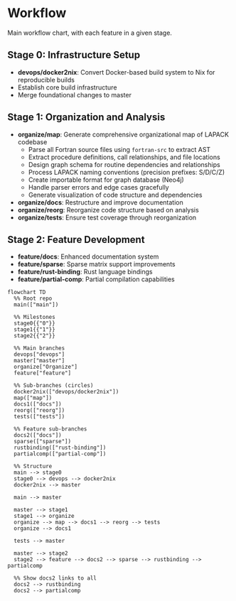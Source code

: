 # Workflow

Main workflow chart, with each feature in a given stage.

## Stage 0: Infrastructure Setup
- **devops/docker2nix**: Convert Docker-based build system to Nix for reproducible builds
- Establish core build infrastructure
- Merge foundational changes to master

## Stage 1: Organization and Analysis
- **organize/map**: Generate comprehensive organizational map of LAPACK codebase
  - Parse all Fortran source files using `fortran-src` to extract AST
  - Extract procedure definitions, call relationships, and file locations
  - Design graph schema for routine dependencies and relationships
  - Process LAPACK naming conventions (precision prefixes: S/D/C/Z)
  - Create importable format for graph database (Neo4j)
  - Handle parser errors and edge cases gracefully
  - Generate visualization of code structure and dependencies
- **organize/docs**: Restructure and improve documentation
- **organize/reorg**: Reorganize code structure based on analysis
- **organize/tests**: Ensure test coverage through reorganization

## Stage 2: Feature Development
- **feature/docs**: Enhanced documentation system
- **feature/sparse**: Sparse matrix support improvements
- **feature/rust-binding**: Rust language bindings
- **feature/partial-comp**: Partial compilation capabilities

```mermaid
flowchart TD
  %% Root repo
  main(["main"])

  %% Milestones
  stage0{{"0"}}
  stage1{{"1"}}
  stage2{{"2"}}

  %% Main branches
  devops["devops"]
  master["master"]
  organize["Organize"]
  feature["feature"]

  %% Sub-branches (circles)
  docker2nix(["devops/docker2nix"])
  map(["map"])
  docs1(["docs"])
  reorg(["reorg"])
  tests(["tests"])

  %% Feature sub-branches
  docs2(["docs"])
  sparse(["sparse"])
  rustbinding(["rust-binding"])
  partialcomp(["partial-comp"])

  %% Structure
  main --> stage0
  stage0 --> devops --> docker2nix
  docker2nix --> master

  main --> master

  master --> stage1
  stage1 --> organize
  organize --> map --> docs1 --> reorg --> tests
  organize --> docs1

  tests --> master

  master --> stage2
  stage2 --> feature --> docs2 --> sparse --> rustbinding --> partialcomp

  %% Show docs2 links to all
  docs2 --> rustbinding
  docs2 --> partialcomp
```
